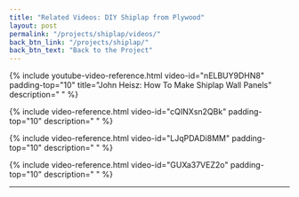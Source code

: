 ```yaml
---
title: "Related Videos: DIY Shiplap from Plywood"
layout: post
permalink: "/projects/shiplap/videos/"
back_btn_link: "/projects/shiplap/"
back_btn_text: "Back to the Project"
---
```


{% include youtube-video-reference.html video-id="nELBUY9DHN8"
   padding-top="10"
   title="John Heisz: How To Make Shiplap Wall Panels"
   description=" " %}

{% include video-reference.html video-id="cQINXsn2QBk"
   padding-top="10"
   description=" " %}

{% include video-reference.html video-id="LJqPDADi8MM"
   padding-top="10"
   description=" " %}

{% include video-reference.html video-id="GUXa37VEZ2o"
  padding-top="10"
  description=" " %}

<p style="clear: left"></p>

<hr class="hr-thick" style="margin-bottom: 30px; clear: left"/>
